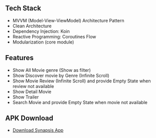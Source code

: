 ## Tech Stack
- MVVM (Model-View-ViewModel) Architecture Pattern
- Clean Architecture
- Dependency Injection: Koin
- Reactive Programming: Coroutines Flow
- Modularization (core module)

## Features
- Show All Movie genre (Show as filter)
- Show Discover movie by Genre (Infinite Scroll)
- Show Movie Review (Infinite Scroll) and provide Empty State when review not available
- Show Detail Movie
- Show Trailer
- Search Movie and provide Empty State when movie not available

## APK Download 
- [Download Synapsis App](https://drive.google.com/file/d/1Q53ESsbRMM3i3ivkvWo8WXUZ61l0WLbC/view?usp=sharing)
